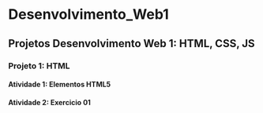 # Desenvolvimento_Web1
<h2>Projetos Desenvolvimento Web 1: HTML, CSS, JS</h2>
<h3>Projeto 1: HTML</h3>
<h4>Atividade 1: Elementos HTML5</h4>
<h4>Atividade 2: Exercicio 01</h4>
